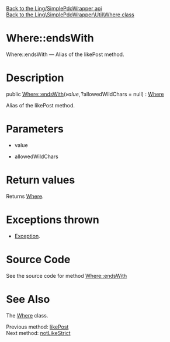 [Back to the Ling/SimplePdoWrapper api](https://github.com/lingtalfi/SimplePdoWrapper/blob/master/doc/api/Ling/SimplePdoWrapper.md)<br>
[Back to the Ling\SimplePdoWrapper\Util\Where class](https://github.com/lingtalfi/SimplePdoWrapper/blob/master/doc/api/Ling/SimplePdoWrapper/Util/Where.md)


Where::endsWith
================



Where::endsWith — Alias of the likePost method.




Description
================


public [Where::endsWith](https://github.com/lingtalfi/SimplePdoWrapper/blob/master/doc/api/Ling/SimplePdoWrapper/Util/Where/endsWith.md)($value, ?$allowedWildChars = null) : [Where](https://github.com/lingtalfi/SimplePdoWrapper/blob/master/doc/api/Ling/SimplePdoWrapper/Util/Where.md)




Alias of the likePost method.




Parameters
================


- value

    

- allowedWildChars

    


Return values
================

Returns [Where](https://github.com/lingtalfi/SimplePdoWrapper/blob/master/doc/api/Ling/SimplePdoWrapper/Util/Where.md).


Exceptions thrown
================

- [Exception](http://php.net/manual/en/class.exception.php).&nbsp;







Source Code
===========
See the source code for method [Where::endsWith](https://github.com/lingtalfi/SimplePdoWrapper/blob/master/Util/Where.php#L261-L264)


See Also
================

The [Where](https://github.com/lingtalfi/SimplePdoWrapper/blob/master/doc/api/Ling/SimplePdoWrapper/Util/Where.md) class.

Previous method: [likePost](https://github.com/lingtalfi/SimplePdoWrapper/blob/master/doc/api/Ling/SimplePdoWrapper/Util/Where/likePost.md)<br>Next method: [notLikeStrict](https://github.com/lingtalfi/SimplePdoWrapper/blob/master/doc/api/Ling/SimplePdoWrapper/Util/Where/notLikeStrict.md)<br>

